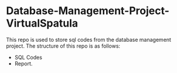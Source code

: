 # Database-Management-Project-VirtualSpatula
This repo is used to store sql codes from the database management project.  The structure of this repo is as follows: 

- SQL Codes  
- Report. 

